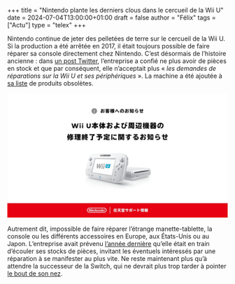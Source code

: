 +++
title = "Nintendo plante les derniers clous dans le cercueil de la Wii U"
date = 2024-07-04T13:00:00+01:00
draft = false
author = "Félix"
tags = ["Actu"]
type = "telex"
+++ 

Nintendo continue de jeter des pelletées de terre sur le cercueil de la Wii U. Si la production a été arrêtée en 2017, il était toujours possible de faire réparer sa console directement chez Nintendo. C’est désormais de l’histoire ancienne : dans [un post Twitter](https://x.com/nintendo_cs/status/1808707230377914724), l’entreprise a confié ne plus avoir de pièces en stock et que par conséquent, elle n’acceptait plus « *les demandes de réparations sur la Wii U et ses périphériques* ». La machine a été ajoutée à [sa liste](https://t.co/pmexAcLr4J) de produits obsolètes.

![Message de service annonçant la fin des réparations de la Wii U](wiiu.jpeg)

Autrement dit, impossible de faire réparer l’étrange manette-tablette, la console ou les différents accessoires en Europe, aux États-Unis ou au Japon. L’entreprise avait prévenu [l’année dernière](https://support.nintendo.com/jp/information/2023/0523.html) qu’elle était en train d’écouler ses stocks de pièces, invitant les éventuels intéressés par une réparation à se manifester au plus vite. Ne reste maintenant plus qu’à attendre la successeur de la Switch, qui ne devrait plus trop tarder à pointer [le bout de son nez](https://nostick.fr/articles/2024/mai/0905-switch-2-tout-ce-que-lon-sait/).